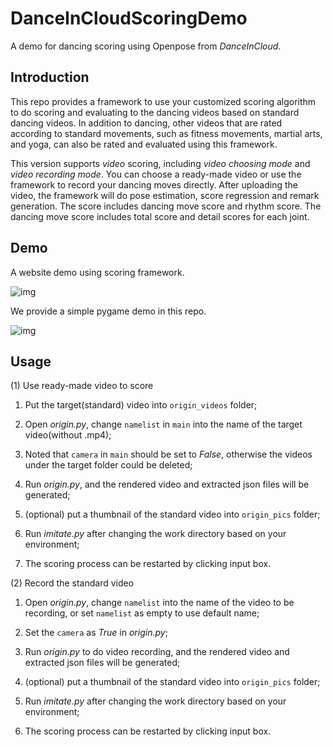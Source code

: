 # DanceInCloudScoringDemo
A demo for dancing scoring using Openpose from *DanceInCloud*.


## Introduction
This repo provides a framework to use your customized scoring algorithm to do scoring and evaluating to the dancing videos based on standard dancing videos. In addition to dancing, other videos that are rated according to standard movements, such as fitness movements, martial arts, and yoga, can also be rated and evaluated using this framework.

This version supports *video* scoring, including *video choosing mode* and *video recording mode*. You can choose a ready-made video or use the framework to record your dancing moves directly. After uploading the video, the framework will do pose estimation, score regression and remark generation. The score includes dancing move score and rhythm score. The dancing move score includes total score and detail scores for each joint.

## Demo

A website demo using scoring framework.

![img](https://github.com/Kevinatil/DanceInCloudScoringDemo/blob/main/media/website.gif)

We provide a simple pygame demo in this repo.

![img](https://github.com/Kevinatil/DanceInCloudScoringDemo/blob/main/media/pygame.gif)

## Usage

(1) Use ready-made video to score

1. Put the target(standard) video into `origin_videos` folder;
 
2. Open *origin.py*, change `namelist` in `main` into the name of the target video(without .mp4);
 
3. Noted that `camera` in `main` should be set to *False*, otherwise the videos under the target folder could be deleted;
 
4. Run *origin.py*, and the rendered video and extracted json files will be generated;
 
5. (optional) put a thumbnail of the standard video into `origin_pics` folder;
 
6. Run *imitate.py* after changing the work directory based on your environment;
 
7. The scoring process can be restarted by clicking input box.

(2) Record the standard video

1. Open *origin.py*, change `namelist` into the name of the video to be recording, or set `namelist` as empty to use default name;
 
2. Set the `camera` as *True* in *origin.py*;
 
3. Run *origin.py* to do video recording, and the rendered video and extracted json files will be generated;
 
4. (optional) put a thumbnail of the standard video into `origin_pics` folder;
 
5. Run *imitate.py* after changing the work directory based on your environment;
 
6. The scoring process can be restarted by clicking input box.
